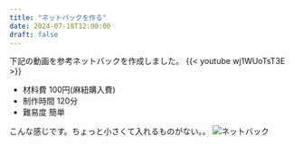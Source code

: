 ```yaml
---
title: "ネットバックを作る"
date: 2024-07-18T12:00:00
draft: false
---
```


下記の動画を参考ネットバックを作成しました。
{{< youtube wj1WUoTsT3E >}}


- 材料費 100円(麻紐購入費)
- 制作時間 120分
- 難易度 簡単

こんな感じです。ちょっと小さくて入れるものがない。。
![ネットバック](/kei-ta-blog-go/netbag.jpg)
